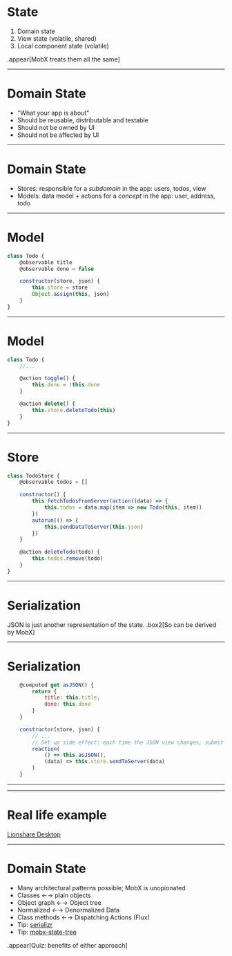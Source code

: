 # State

1. Domain state
2. View state (volatile, shared)
3. Local component state (volatile)

.appear[MobX treats them all the same]

---

# Domain State

* "What your app is about"
* Should be reusable, distributable and testable
* Should not be owned by UI
* Should not be affected by UI

---

# Domain State

* Stores: responsible for a _subdomain_ in the app: users, todos, view
* Models: data model + actions for a _concept_ in the app: user, address, todo

---

# Model

```javascript
class Todo {
    @observable title
    @observable done = false

    constructor(store, json) {
        this.store = store
        Object.assign(this, json)
    }
}
```
---

# Model

```javascript
class Todo {
    //...

    @action toggle() {
        this.done = !this.done
    }

    @action delete() {
        this.store.deleteTodo(this)
    }
}
```

---

# Store

```javascript
class TodoStore {
    @observable todos = []

    constructor() {
        this.fetchTodosFromServer(action((data) => {
            this.todos = data.map(item => new Todo(this, item))
        })
        autorun(() => {
            this.sendDataToServer(this.json)
        })
    }

    @action deleteTodo(todo) {
        this.todos.remove(todo)
    }
}
```

---

# Serialization

JSON is just another representation of the state.
.box2[So can be derived by MobX]

---

# Serialization

```javascript
    @computed get asJSON() {
        return {
            title: this.title,
            done: this.done
        }
    }

    constructor(store, json) {
        // ...
        // Set up side effect: each time the JSON view changes, submit it
        reaction(
            () => this.asJSON(),
            (data) => this.store.sendToServer(data)
        )
    }
```
---


---

# Real life example

[Lionshare Desktop](https://github.com/lionsharecapital/lionshare-desktop/blob/ef9d153a0033a446b8057cfb1fb726751be329b9/src/stores/PricesStore.js)

---

# Domain State

* Many architectural patterns possible; MobX is unopionated
* Classes &larr;&rarr; plain objects
* Object graph &larr;&rarr; Object tree
* Normalized &larr;&rarr; Denormalized Data
* Class methods &larr;&rarr; Dispatching Actions (Flux)
* Tip: [serializr](https://github.com/mobxjs/serializr)
* Tip: [mobx-state-tree](https://github.com/mobxjs/mobx-state-tree)

.appear[Quiz: benefits of either approach]

